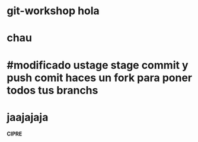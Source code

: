 # git-workshop hola
# chau

#modificado
ustage
stage
commit y push
comit
haces un fork para poner todos tus branchs
=======
# jaajajaja
#### CIPRE 

